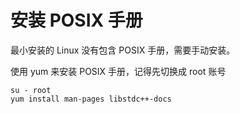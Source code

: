 # 安装 POSIX 手册

最小安装的 Linux 没有包含 POSIX 手册，需要手动安装。

使用 yum 来安装 POSIX 手册，记得先切换成 root 账号

```shell
su - root
yum install man-pages libstdc++-docs
```
